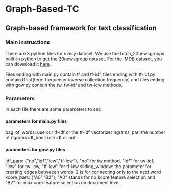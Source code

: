 # Graph-Based-TC
## Graph-based framework for text classification

### Main instructions
There are 3 python files for every dataset. We use the fetch_20newsgroups built-in python to get the 20newsgroup dataset. For the IMDB dataset, you can download it [here](http://ai.stanford.edu/~amaas/data/sentiment/). 

Files ending with main.py contain tf and tf-idf, files ending with tf-icf.py contain tf-icf(term frequency-inverse collection frequency) and files ending with gow.py contain the tw, tw-idf and tw-icw methods.

### Parameters
In each file there are some parameters to set.

#### parameters for main.py files
bag_of_words: use our tf-idf or the tf-idf vectorizer
ngrams_par: the number of ngrams
idf_bool: use idf or not

#### parameters for gow.py files
idf_pars: {"no","idf","icw","tf-icw"}, "no" for tw method, "idf" for tw-idf, "icw" for tw-icw, "tf-icw" for tf-icw
sliding_window: the parameter for creating edges betweeen words. 2 is for connecting only to the next word
kcore_pars: {"A0","B2"}, "A0" stands for no kcore feature selection and "B2" for max core feature selection on document level